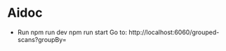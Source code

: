 # Aidoc
- Run 
npm run dev
npm run start
Go to: http://localhost:6060/grouped-scans?groupBy=<groupByOptions> 
